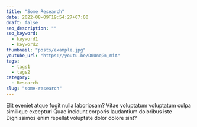 ```yaml
---
title: "Some Research"
date: 2022-08-09T19:54:27+07:00
draft: false
seo_description: ""
seo_keyword:
  - keyword1
  - keyword2
thumbnail: "posts/example.jpg"
youtube_url: "https://youtu.be/D0UnqGm_miA"
tags:
  - tags1
  - tags2
category:
  - Research
slug: "some-research"
---
```


Elit eveniet atque fugit nulla laboriosam? Vitae voluptatum voluptatum culpa
similique excepturi Quae incidunt corporis laudantium doloribus iste
Dignissimos enim repellat voluptate dolor dolore sint?
